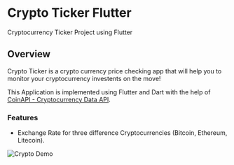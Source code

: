 # Crypto Ticker Flutter
Cryptocurrency Ticker Project using Flutter

## Overview
Crypto Ticker is a crypto currency price checking app that will help you to monitor your cryptocurrency investents on the move!

This Application is implemented using Flutter and Dart with the help of [CoinAPI - Cryptocurrency Data API](https://www.coinapi.io/).

### Features
* Exchange Rate for three difference Cryptocurrencies (Bitcoin, Ethereum, Litecoin).

![Crypto Demo](https://user-images.githubusercontent.com/47731377/116026961-036ef880-a654-11eb-8b51-dc210fee585b.gif)
